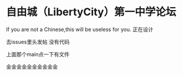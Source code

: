 # 自由城（LibertyCity）第一中学论坛

If you are not a Chinese,this will be useless for you.
正在设计<br/>


去issues里头发帖
没有代码

上面那个main点一下有文件


金金金金金金金金金金
